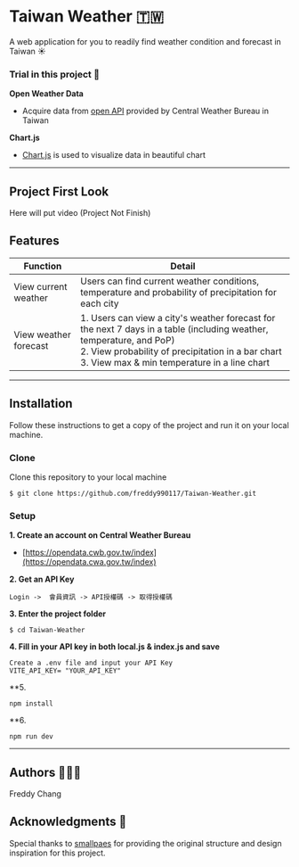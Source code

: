# Taiwan Weather 🇹🇼
A web application for you to readily find weather condition and forecast in Taiwan ☀️


### Trial in this project 🚩
**Open Weather Data**
+ Acquire data from [open API](https://opendata.cwa.gov.tw/dist/opendata-swagger.html#/) provided by Central Weather Bureau in Taiwan


**Chart.js**
+ [Chart.js](https://www.chartjs.org/) is used to visualize data in beautiful chart

___

## Project First Look

Here will put video (Project Not Finish)


## Features

| Function                  | Detail                                                                                                                                                     |
|---------------------------|-------------------------------------------------------------------------------------------------------------------------------------------------------------|
| View current weather      | Users can find current weather conditions, temperature and probability of precipitation for each city                                                    |
| View weather forecast     | 1. Users can view a city's weather forecast for the next 7 days in a table (including weather, temperature, and PoP)<br>2. View probability of precipitation in a bar chart<br>3. View max & min temperature in a line chart |

---

## Installation

Follow these instructions to get a copy of the project and run it on your local machine.


### Clone

Clone this repository to your local machine

```
$ git clone https://github.com/freddy990117/Taiwan-Weather.git
```


### Setup

**1. Create an account on Central Weather Bureau**
- [https://opendata.cwb.gov.tw/index](https://opendata.cwa.gov.tw/index)


**2. Get an API Key**

```
Login ->  會員資訊 -> API授權碼 -> 取得授權碼
```

**3. Enter the project folder**

```
$ cd Taiwan-Weather
```

**4. Fill in your API key in both local.js & index.js and save**

```
Create a .env file and input your API Key
VITE_API_KEY= "YOUR_API_KEY"
```

**5. 
```
npm install
```

**6. 
```
npm run dev
```
___

## Authors 🙋🏻‍♂️
Freddy Chang

## Acknowledgments 🙏

Special thanks to [smallpaes](https://github.com/smallpaes/taiwan-weather-api) for providing the original structure and design inspiration for this project.
